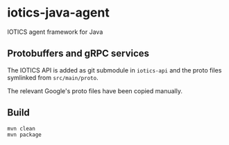 # iotics-java-agent

IOTICS agent framework for Java

## Protobuffers and gRPC services

The IOTICS API is added as git submodule in `iotics-api` and the proto files symlinked from `src/main/proto`.

The relevant Google's proto files have been copied manually.

## Build

```shell
mvn clean
mvn package
```

